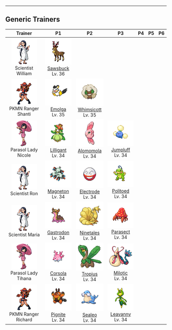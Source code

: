 ---

## Generic Trainers</h3>

| Trainer | P1 | P2 | P3 | P4 | P5 | P6 |
|:-------:|:--:|:--:|:--:|:--:|:--:|:--:|
| ![Scientist William](../../assets/trainers/scientist.png)<br>Scientist William | ![Sawsbuck](../../assets/sprites/sawsbuck/front.png)<br>[Sawsbuck](../../pokemon/sawsbuck.md/)<br>Lv. 36 |
| ![PKMN Ranger Shanti](../../assets/trainers/pkmn_ranger.png)<br>PKMN Ranger Shanti | ![Emolga](../../assets/sprites/emolga/front.png)<br>[Emolga](../../pokemon/emolga.md/)<br>Lv. 35 | ![Whimsicott](../../assets/sprites/whimsicott/front.png)<br>[Whimsicott](../../pokemon/whimsicott.md/)<br>Lv. 35 |
| ![Parasol Lady Nicole](../../assets/trainers/parasol_lady.png)<br>Parasol Lady Nicole | ![Lilligant](../../assets/sprites/lilligant/front.png)<br>[Lilligant](../../pokemon/lilligant.md/)<br>Lv. 34 | ![Alomomola](../../assets/sprites/alomomola/front.png)<br>[Alomomola](../../pokemon/alomomola.md/)<br>Lv. 34 | ![Jumpluff](../../assets/sprites/jumpluff/front.png)<br>[Jumpluff](../../pokemon/jumpluff.md/)<br>Lv. 34 |
| ![Scientist Ron](../../assets/trainers/scientist.png)<br>Scientist Ron | ![Magneton](../../assets/sprites/magneton/front.png)<br>[Magneton](../../pokemon/magneton.md/)<br>Lv. 34 | ![Electrode](../../assets/sprites/electrode/front.png)<br>[Electrode](../../pokemon/electrode.md/)<br>Lv. 34 | ![Politoed](../../assets/sprites/politoed/front.png)<br>[Politoed](../../pokemon/politoed.md/)<br>Lv. 34 |
| ![Scientist Maria](../../assets/trainers/scientist.png)<br>Scientist Maria | ![Gastrodon](../../assets/sprites/gastrodon/front.png)<br>[Gastrodon](../../pokemon/gastrodon.md/)<br>Lv. 34 | ![Ninetales](../../assets/sprites/ninetales/front.png)<br>[Ninetales](../../pokemon/ninetales.md/)<br>Lv. 34 | ![Parasect](../../assets/sprites/parasect/front.png)<br>[Parasect](../../pokemon/parasect.md/)<br>Lv. 34 |
| ![Parasol Lady Tihana](../../assets/trainers/parasol_lady.png)<br>Parasol Lady Tihana | ![Corsola](../../assets/sprites/corsola/front.png)<br>[Corsola](../../pokemon/corsola.md/)<br>Lv. 34 | ![Tropius](../../assets/sprites/tropius/front.png)<br>[Tropius](../../pokemon/tropius.md/)<br>Lv. 34 | ![Milotic](../../assets/sprites/milotic/front.png)<br>[Milotic](../../pokemon/milotic.md/)<br>Lv. 34 |
| ![PKMN Ranger Richard](../../assets/trainers/pkmn_ranger.png)<br>PKMN Ranger Richard | ![Pignite](../../assets/sprites/pignite/front.png)<br>[Pignite](../../pokemon/pignite.md/)<br>Lv. 34 | ![Sealeo](../../assets/sprites/sealeo/front.png)<br>[Sealeo](../../pokemon/sealeo.md/)<br>Lv. 34 | ![Leavanny](../../assets/sprites/leavanny/front.png)<br>[Leavanny](../../pokemon/leavanny.md/)<br>Lv. 34 |

